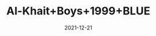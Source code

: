 ---
title: 'Al-Khait+Boys+1999+BLUE'
date: '2021-12-21' 
metatag: '' 
inventory: '4.0' 
draft: false 
# meta description 
shortDescripton: 'Al-Khait+Boys+1999+BLUE'
description: 'Boys'
longdescription: ''
featured: False
# product Price
price: '2093.7'
priceBefore: '2991.0'
# Product Short Description
shortDescription: 'Al-Khait+Boys+1999+BLUE'
productID: 'F070F201-6762-EC11-995F-005056B3A416'
type: 'products'
category: 'Boys' 
thumnailproduct: 'https://alkhait.eralive.net/images/products/F070F201-6762-EC11-995F-005056B3A4161.png' 
images:
  - image: 'images/products/F070F201-6762-EC11-995F-005056B3A4161.png'  
  - image: 'images/products/F070F201-6762-EC11-995F-005056B3A4162.png'  
  - image: 'images/products/F070F201-6762-EC11-995F-005056B3A4163.png'  
---